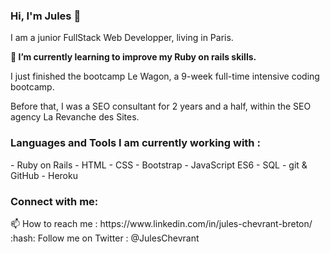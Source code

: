### Hi, I'm Jules 👋

I am a junior FullStack Web Developper, living in Paris.

**:gem: I’m currently learning to improve my Ruby on rails skills.**

I just finished the bootcamp Le Wagon, a 9-week full-time intensive coding bootcamp.

Before that, I was a SEO consultant for 2 years and a half, within the SEO agency La Revanche des Sites.

<h3 align="left">Languages and Tools I am currently working with :</h3>
- Ruby on Rails
- HTML
- CSS
- Bootstrap
- JavaScript ES6
- SQL
- git & GitHub
- Heroku

<h3 align="left">Connect with me:</h3>
📫 How to reach me : https://www.linkedin.com/in/jules-chevrant-breton/
:hash: Follow me on Twitter : @JulesChevrant
